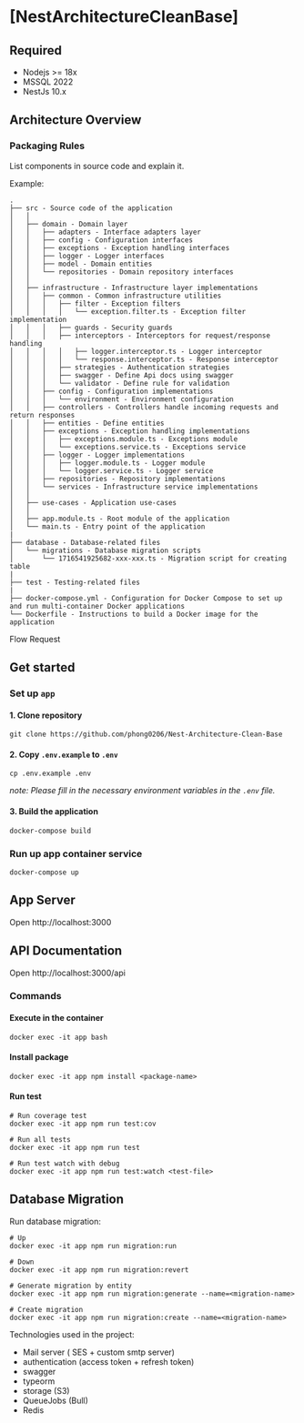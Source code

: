 # [NestArchitectureCleanBase]

## Required

- Nodejs >= 18x
- MSSQL 2022
- NestJs 10.x

## Architecture Overview

### Packaging Rules

List components in source code and explain it.

Example:

```
.
├── src - Source code of the application
│   │
│   ├── domain - Domain layer
│   │   ├── adapters - Interface adapters layer
│   │   ├── config - Configuration interfaces
│   │   ├── exceptions - Exception handling interfaces
│   │   ├── logger - Logger interfaces
│   │   ├── model - Domain entities
│   │   └── repositories - Domain repository interfaces
│   │
│   ├── infrastructure - Infrastructure layer implementations
│   │   ├── common - Common infrastructure utilities
│   │   │   ├── filter - Exception filters
│   │   │   │   └── exception.filter.ts - Exception filter implementation
│   │   │   ├── guards - Security guards
│   │   │   ├── interceptors - Interceptors for request/response handling
│   │   │   │   ├── logger.interceptor.ts - Logger interceptor
│   │   │   │   └── response.interceptor.ts - Response interceptor
│   │   │   ├── strategies - Authentication strategies
│   │   │   ├── swagger - Define Api docs using swagger
│   │   │   └── validator - Define rule for validation
│   │   ├── config - Configuration implementations
│   │   │   └── environment - Environment configuration
│   │   ├── controllers - Controllers handle incoming requests and return responses
│   │   ├── entities - Define entities
│   │   ├── exceptions - Exception handling implementations
│   │   │   ├── exceptions.module.ts - Exceptions module
│   │   │   └── exceptions.service.ts - Exceptions service
│   │   ├── logger - Logger implementations
│   │   │   ├── logger.module.ts - Logger module
│   │   │   └── logger.service.ts - Logger service
│   │   ├── repositories - Repository implementations
│   │   └── services - Infrastructure service implementations
│   │
│   ├── use-cases - Application use-cases
│   │
│   ├── app.module.ts - Root module of the application
│   └── main.ts - Entry point of the application
|
├── database - Database-related files
│   └── migrations - Database migration scripts
│       └── 1716541925682-xxx-xxx.ts - Migration script for creating table
|
├── test - Testing-related files
|
├── docker-compose.yml - Configuration for Docker Compose to set up and run multi-container Docker applications
└── Dockerfile - Instructions to build a Docker image for the application
```

Flow Request



## Get started

### Set up `app`

#### 1. Clone repository

```console
git clone https://github.com/phong0206/Nest-Architecture-Clean-Base
```

#### 2. Copy `.env.example` to `.env`

```console
cp .env.example .env
```

_note: Please fill in the necessary environment variables in the `.env` file._

#### 3. Build the application

```console
docker-compose build
```

### Run up app container service

```console
docker-compose up
```

## App Server

Open http://localhost:3000

## API Documentation

Open http://localhost:3000/api

### Commands

#### Execute in the container

```console
docker exec -it app bash
```

#### Install package

```console
docker exec -it app npm install <package-name>
```

#### Run test

```console
# Run coverage test
docker exec -it app npm run test:cov

# Run all tests
docker exec -it app npm run test

# Run test watch with debug
docker exec -it app npm run test:watch <test-file>
```

## Database Migration

Run database migration:

```console
# Up
docker exec -it app npm run migration:run

# Down
docker exec -it app npm run migration:revert

# Generate migration by entity
docker exec -it app npm run migration:generate --name=<migration-name>

# Create migration
docker exec -it app npm run migration:create --name=<migration-name>
```
Technologies used in the project:
- Mail server ( SES + custom smtp server)
- authentication (access token + refresh token)
- swagger
- typeorm
- storage (S3)
- QueueJobs (Bull)
- Redis
